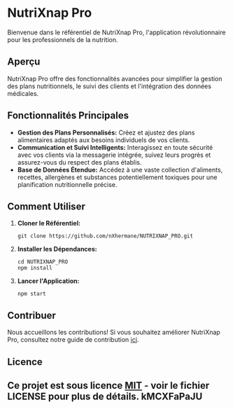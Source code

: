 # NutriXnap Pro

Bienvenue dans le référentiel de NutriXnap Pro, l'application révolutionnaire pour les professionnels de la nutrition.

## Aperçu

NutriXnap Pro offre des fonctionnalités avancées pour simplifier la gestion des plans nutritionnels, le suivi des clients et l'intégration des données médicales. 

## Fonctionnalités Principales

- **Gestion des Plans Personnalisés:** Créez et ajustez des plans alimentaires adaptés aux besoins individuels de vos clients.
- **Communication et Suivi Intelligents:** Interagissez en toute sécurité avec vos clients via la messagerie intégrée, suivez leurs progrès et assurez-vous du respect des plans établis.
- **Base de Données Étendue:** Accédez à une vaste collection d'aliments, recettes, allergènes et substances potentiellement toxiques pour une planification nutritionnelle précise.

## Comment Utiliser

1. **Cloner le Référentiel:**
   ```
   git clone https://github.com/nXhermane/NUTRIXNAP_PRO.git
   ```

2. **Installer les Dépendances:**
   ```
   cd NUTRIXNAP_PRO
   npm install
   ```

3. **Lancer l'Application:**
   ```
   npm start
   ```

## Contribuer

Nous accueillons les contributions! Si vous souhaitez améliorer NutriXnap Pro, consultez notre guide de contribution [ici](CONTRIBUTING.md).

## Licence

Ce projet est sous licence [MIT](LICENSE) - voir le fichier **LICENSE** pour plus de détails.
kMCXFaPaJU
---

